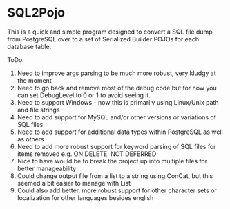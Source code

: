 # SQL2Pojo
This is a quick and simple program designed to convert a SQL file dump from PostgreSQL over to a set of Serialized Builder POJOs for each database table.

ToDo:
1. Need to improve args parsing to be much more robust, very kludgy at the moment
2. Need to go back and remove most of the debug code but for now you can set DebugLevel to 0 or 1 to avoid seeing it.
3. Need to support Windows - now this is primarily using Linux/Unix path and file strings
4. Need to add support for MySQL and/or other versions or variations of SQL files
5. Need to add support for additional data types within PostgreSQL as well as others
6. Need to add more robust support for keyword parsing of SQL files for items removed e.g. ON DELETE, NOT DEFERRED
7. Nice to have would be to break the project up into multiple files for better manageability
8. Could change output file from a list to a string using ConCat, but this seemed a bit easier to manage with List<string>
9. Could also add better, more robust support for other character sets or localization for other languages besides english
